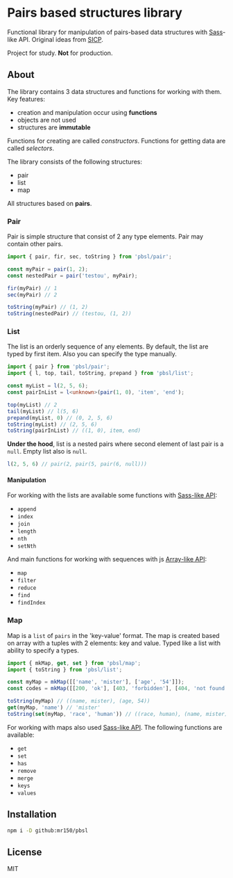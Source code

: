 # Pairs based structures library
Functional library for manipulation of pairs-based data structures with [Sass](https://sass-lang.com/)-like API. Original ideas from [SICP](https://mitpress.mit.edu/sites/default/files/sicp/index.html).

Project for study. **Not** for production.

## About
The library contains 3 data structures and functions for working with them. Key features:
- creation and manipulation occur using **functions**
- objects are not used
- structures are **immutable**

Functions for creating are called *constructors*. Functions for getting data are called *selectors*.

The library consists of the following structures:
- pair
- list
- map

All structures based on **pairs**.

### Pair
Pair is simple structure that consist of 2 any type elements. Pair may contain other pairs.
```ts
import { pair, fir, sec, toString } from 'pbsl/pair';

const myPair = pair(1, 2);
const nestedPair = pair('testou', myPair);

fir(myPair) // 1
sec(myPair) // 2

toString(myPair) // (1, 2)
toString(nestedPair) // (testou, (1, 2))
```

### List
The list is an orderly sequence of any elements. By default, the list are typed by first item. Also you can specify the type manually.
```ts
import { pair } from 'pbsl/pair';
import { l, top, tail, toString, prepand } from 'pbsl/list';

const myList = l(2, 5, 6);
const pairInList = l<unknown>(pair(1, 0), 'item', 'end');

top(myList) // 2
tail(myList) // l(5, 6)
prepand(myList, 0) // (0, 2, 5, 6)
toString(myList) // (2, 5, 6)
toString(pairInList) // ((1, 0), item, end)
```

**Under the hood**, list is a nested pairs where second element of last pair is a `null`. Empty list also is `null`.
```ts
l(2, 5, 6) // pair(2, pair(5, pair(6, null)))
```

#### Manipulation
For working with the lists are available some functions with [Sass-like API](https://sass-lang.com/documentation/modules/list):
- `append`
- `index`
- `join`
- `length`
- `nth`
- `setNth`

And main functions for working with sequences with js [Array-like API](https://developer.mozilla.org/en-US/docs/Web/JavaScript/Reference/Global_Objects/Array):
- `map`
- `filter`
- `reduce`
- `find`
- `findIndex`

### Map
Map is a `list` of `pairs` in the 'key-value' format. The map is created based on array with a tuples with 2 elements: key and value. Typed like a list with ability to specify a types.
```ts
import { mkMap, get, set } from 'pbsl/map';
import { toString } from 'pbsl/list';

const myMap = mkMap([['name', 'mister'], ['age', '54']]);
const codes = mkMap([[200, 'ok'], [403, 'forbidden'], [404, 'not found']]);

toString(myMap) // ((name, mister), (age, 54))
get(myMap, 'name') // 'mister'
toString(set(myMap, 'race', 'human')) // ((race, human), (name, mister), (age, 54))
```

For working with maps also used [Sass-like API](https://sass-lang.com/documentation/modules/map). The following functions are available:
- `get`
- `set`
- `has`
- `remove`
- `merge`
- `keys`
- `values`

## Installation
```bash
npm i -D github:mr150/pbsl
```

## License
MIT
